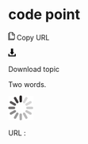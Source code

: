 # code point

![Copy URL](media/code-point/Copy.png)
Copy URL

![Download](media/code-point/Download.png)

Download topic

Two words. 

![In progress](media/code-point/activity-large.gif)

URL :
